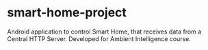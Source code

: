 # smart-home-project
Android application to control Smart Home, that receives data from a Central HTTP Server. Developed for Ambient Intelligence course.
